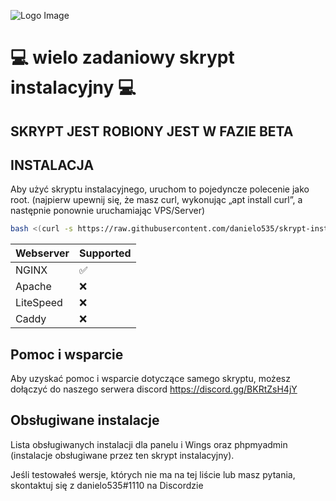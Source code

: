 ![Logo Image](https://github.com/guldkage/Pterodactyl-Installer/blob/main/configs/installer.png?raw=true)

# 💻 wielo zadaniowy skrypt instalacyjny 💻 

## SKRYPT JEST ROBIONY JEST W FAZIE BETA


## INSTALACJA

Aby użyć skryptu instalacyjnego, uruchom to pojedyncze polecenie jako root. (najpierw upewnij się, że masz curl, wykonując „apt install curl”, a następnie ponownie uruchamiając VPS/Server)
```bash
bash <(curl -s https://raw.githubusercontent.com/danielo535/skrypt-instalacyjny/main/instalator.sh)
```

| Webserver        | Supported           |
| ---------------- | --------------------| 
| NGINX            | :white_check_mark:  |
| Apache           | :x:                 |
| LiteSpeed        | :x:                 |
| Caddy            | :x:                 |

## Pomoc i wsparcie

Aby uzyskać pomoc i wsparcie dotyczące samego skryptu, możesz dołączyć do naszego serwera discord https://discord.gg/BKRtZsH4jY

## Obsługiwane instalacje

Lista obsługiwanych instalacji dla panelu i Wings oraz phpmyadmin (instalacje obsługiwane przez ten skrypt instalacyjny).

Jeśli testowałeś wersje, których nie ma na tej liście lub masz pytania, skontaktuj się z danielo535#1110 na Discordzie 


